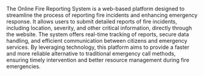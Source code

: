 The Online Fire Reporting System is a web-based platform designed to streamline the process of reporting fire incidents and enhancing emergency response. It allows users to submit detailed reports of fire incidents, including location, severity, and other critical information, directly through the website. The system offers real-time tracking of reports, secure data handling, and efficient communication between citizens and emergency services. By leveraging technology, this platform aims to provide a faster and more reliable alternative to traditional emergency call methods, ensuring timely intervention and better resource management during fire emergencies.






